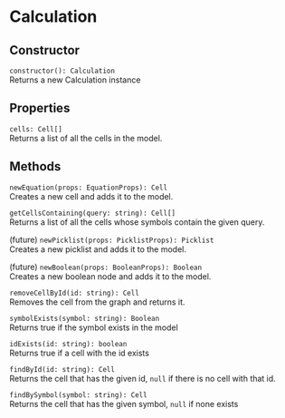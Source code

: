 # Calculation

## Constructor

`constructor(): Calculation`  
Returns a new Calculation instance

## Properties

`cells: Cell[]`  
Returns a list of all the cells in the model.

## Methods

`newEquation(props: EquationProps): Cell`  
Creates a new cell and adds it to the model.

`getCellsContaining(query: string): Cell[]`  
Returns a list of all the cells whose symbols contain the given query.

(future) `newPicklist(props: PicklistProps): Picklist`  
Creates a new picklist and adds it to the model.

(future) `newBoolean(props: BooleanProps): Boolean`  
Creates a new boolean node and adds it to the model.

`removeCellById(id: string): Cell`  
Removes the cell from the graph and returns it.

`symbolExists(symbol: string): Boolean`  
Returns true if the symbol exists in the model

`idExists(id: string): boolean`  
Returns true if a cell with the id exists

`findById(id: string): Cell`  
Returns the cell that has the given id, `null` if there is no cell with that id.

`findBySymbol(symbol: string): Cell`  
Returns the cell that has the given symbol, `null` if none exists
